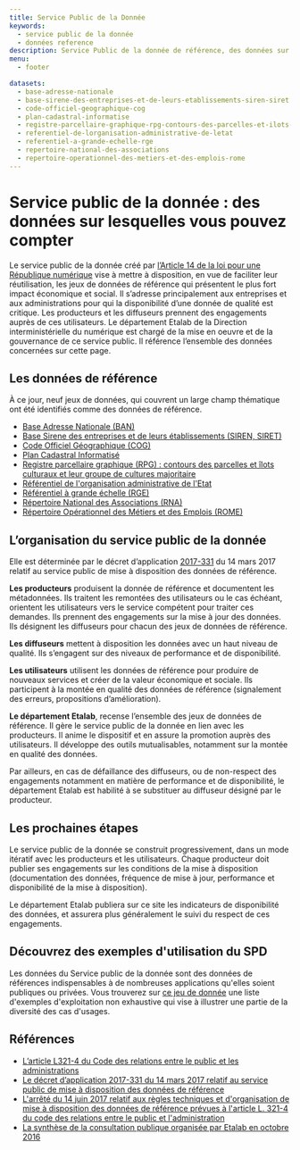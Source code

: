 ```yaml
---
title: Service Public de la Donnée
keywords:
  - service public de la donnée
  - données reference
description: Service Public de la donnée de référence, des données sur lesquelles vous pouvez compter.
menu:
  - footer

datasets:
  - base-adresse-nationale
  - base-sirene-des-entreprises-et-de-leurs-etablissements-siren-siret
  - code-officiel-geographique-cog
  - plan-cadastral-informatise
  - registre-parcellaire-graphique-rpg-contours-des-parcelles-et-ilots-culturaux-et-leur-groupe-de-cultures-majoritaire
  - referentiel-de-lorganisation-administrative-de-letat
  - referentiel-a-grande-echelle-rge
  - repertoire-national-des-associations
  - repertoire-operationnel-des-metiers-et-des-emplois-rome
---
```


# Service public de la donnée : des données sur lesquelles vous pouvez compter
Le service public de la donnée créé par [l’Article 14 de la loi pour une République numérique](https://www.legifrance.gouv.fr/affichTexteArticle.do?cidTexte=JORFTEXT000033202746&idArticle=JORFARTI000033203033&categorieLien=cid) vise à mettre à disposition, en vue de faciliter leur réutilisation, les jeux de données de référence qui présentent le plus fort impact économique et social. Il s’adresse principalement aux entreprises et aux administrations pour qui la disponibilité d’une donnée de qualité est critique. Les producteurs et les diffuseurs prennent des engagements auprès de ces utilisateurs. Le département Etalab de la Direction interministérielle du numérique est chargé de la mise en oeuvre et de la gouvernance de ce service public. Il référence l’ensemble des données concernées sur cette page.

## Les données de référence
À ce jour, neuf jeux de données, qui couvrent un large champ thématique ont été identifiés comme des données de référence.

- [Base Adresse Nationale (BAN)](/datasets/base-adresse-nationale/)
- [Base Sirene des entreprises et de leurs établissements (SIREN, SIRET)](/datasets/base-sirene-des-entreprises-et-de-leurs-etablissements-siren-siret/)
- [Code Officiel Géographique (COG)](/datasets/code-officiel-geographique-cog/)
- [Plan Cadastral Informatisé](/datasets/plan-cadastral-informatise/)
- [Registre parcellaire graphique (RPG) : contours des parcelles et îlots culturaux et leur groupe de cultures majoritaire](/datasets/registre-parcellaire-graphique-rpg-contours-des-parcelles-et-ilots-culturaux-et-leur-groupe-de-cultures-majoritaire/)
- [Référentiel de l'organisation administrative de l'Etat](/datasets/referentiel-de-lorganisation-administrative-de-letat/)
- [Référentiel à grande échelle (RGE)](/datasets/referentiel-a-grande-echelle-rge/)
- [Répertoire National des Associations (RNA)](/datasets/repertoire-national-des-associations/)
- [Répertoire Opérationnel des Métiers et des Emplois (ROME)](/datasets/repertoire-operationnel-des-metiers-et-des-emplois-rome/)

## L’organisation du service public de la donnée
Elle est déterminée par le décret d’application [2017-331](https://www.legifrance.gouv.fr/affichTexte.do?cidTexte=JORFTEXT000034194946&categorieLien=id) du 14 mars 2017 relatif au service public de mise à disposition des données de référence.

**Les producteurs** produisent la donnée de référence et documentent les métadonnées.
Ils traitent les remontées des utilisateurs ou le cas échéant, orientent les utilisateurs vers le service compétent pour traiter ces demandes.
Ils prennent des engagements sur la mise à jour des données.
Ils désignent les diffuseurs pour chacun des jeux de données de référence.

**Les diffuseurs** mettent à disposition les données avec un haut niveau de qualité.
Ils s’engagent sur des niveaux de performance et de disponibilité.

**Les utilisateurs** utilisent les données de référence pour produire de nouveaux services et créer de la valeur économique et sociale.
Ils participent à la montée en qualité des données de référence (signalement des erreurs, propositions d’amélioration).

**Le département Etalab**, recense l’ensemble des jeux de données de référence.
Il gère le service public de la donnée en lien avec les producteurs.
Il anime le dispositif et en assure la promotion auprès des utilisateurs.
Il développe des outils mutualisables, notamment sur la montée en qualité des données.

Par ailleurs, en cas de défaillance des diffuseurs, ou de non-respect des engagements notamment en matière de performance et de disponibilité, le département Etalab est habilité à se substituer au diffuseur désigné par le producteur.

## Les prochaines étapes
Le service public de la donnée se construit progressivement, dans un mode itératif avec les producteurs et les utilisateurs. Chaque producteur doit publier ses engagements sur les conditions de la mise à disposition (documentation des données, fréquence de mise à jour, performance et disponibilité de la mise à disposition).

Le département Etalab publiera sur ce site les indicateurs de disponibilité des données, et assurera plus généralement le suivi du respect de ces engagements.

## Découvrez des exemples d'utilisation du SPD

Les données du Service public de la donnée sont des données de références indispensables à de nombreuses applications qu'elles soient publiques ou privées. 
Vous trouverez sur [ce jeu de donnée](https://www.data.gouv.fr/fr/datasets/exemples-dexploitation-des-donnees-de-reference-du-service-public-de-la-donnee-spd/) une liste d'exemples d'exploitation non exhaustive qui vise à illustrer une partie de la diversité des cas d'usages. 


## Références
-   [L’article L321-4 du Code des relations entre le public et les administrations](https://www.legifrance.gouv.fr/affichCodeArticle.do?cidTexte=LEGITEXT000031366350&idArticle=LEGIARTI000033205649&dateTexte=29990101&categorieLien=cid)
-   [Le décret d’application 2017-331 du 14 mars 2017 relatif au service public de mise à disposition des données de référence](https://www.legifrance.gouv.fr/affichTexte.do?cidTexte=JORFTEXT000034194946&categorieLien=id)
-   [L'arrêté du 14 juin 2017 relatif aux règles techniques et d'organisation de mise à disposition des données de référence prévues à l'article L. 321-4 du code des relations entre le public et l'administration](https://www.legifrance.gouv.fr/eli/arrete/2017/6/14/PRMJ1713859A/jo/texte)
-   [La synthèse de la consultation publique organisée par Etalab en octobre 2016](http://www.etalab.gouv.fr/consultation-spd)
